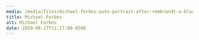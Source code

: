 ```yaml
---
media: /media/files/michael-forbes-auto-portrait-after-rembrandt-a-black-man-in-a-baseball-cap-and-wig..jpg
title: Michael Forbes
alt: Michael Forbes
date: 2020-08-17T11:17:00-0500
---
```

